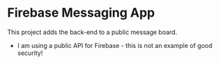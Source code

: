 # Firebase Messaging App
This project adds the back-end to a public message board. 
- I am using a public API for Firebase - this is not an example of good security!